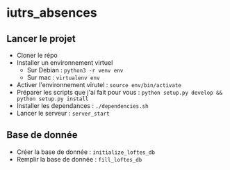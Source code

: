 # iutrs_absences

## Lancer le projet
- Cloner le répo
- Installer un environnement virtuel
    - Sur Debian : `python3 -r venv env`
    - Sur mac : `virtualenv env`
- Activer l'environnement virutel : `source env/bin/activate`
- Préparer les scripts que j'ai fait pour vous : `python setup.py develop && python setup.py install`
- Installer les dependances : `./dependencies.sh`
- Lancer le serveur : `server_start`

## Base de donnée
- Créer la base de donnée : `initialize_loftes_db`
- Remplir la base de donnée : `fill_loftes_db`